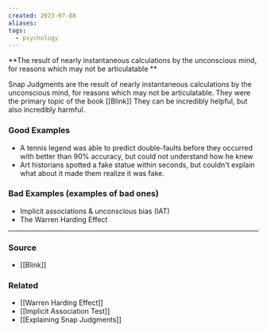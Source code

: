 ```yaml
---
created: 2023-07-08
aliases: 
tags:
  - psychology
---
```

**The result of nearly instantaneous calculations by the unconscious mind, for reasons which may not be articulatable **

Snap Judgments are the result of nearly instantaneous calculations by the unconscious mind, for reasons which may not be articulatable. They were the primary topic of the book [[Blink]] They can be incredibly helpful, but also incredibly harmful. 

### Good Examples

- A tennis legend was able to predict double-faults before they occurred with better than 90% accuracy, but could not understand how he knew
- Art historians spotted a fake statue within seconds, but couldn't explain what about it made them realize it was fake.

### Bad Examples (examples of bad ones)

- Implicit associations & unconscious bias (IAT)
- The Warren Harding Effect

---

### Source
- [[Blink]]

### Related
- [[Warren Harding Effect]] 
- [[Implicit Association Test]] 
- [[Explaining Snap Judgments]]